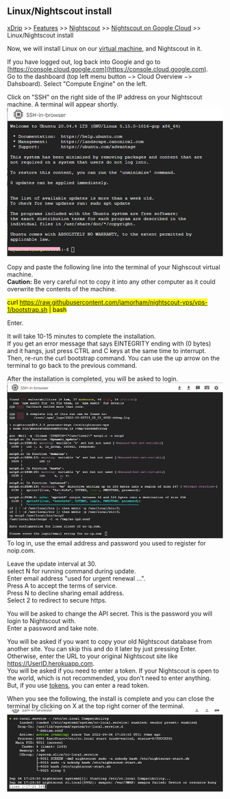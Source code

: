 ## Linux/Nightscout install  
[xDrip](../../README.md) >> [Features](../Features_page) >> [Nightscout](../Nightscout_page) >> [Nightscout on Google Cloud](./GoogleCloud) >> Linux/Nightscout install  
  
Now, we will install Linux on our [virtual machine](./NS_FreeTier), and Nightscout in it.  
  
If you have logged out, log back into Google and go to [https://console.cloud.google.com](https://console.cloud.google.com).  
Go to the dashboard (top left menu button &#8722;> Cloud Overview &#8722;> Dahsboard).  Select "Compute Engine" on the left.  
  
Click on "SSH" on the right side of the IP address on your Nightscout machine.  A terminal will appear shortly.  
![](./images/Terminal1.png)  

Copy and paste the following line into the terminal of your Nighscout virtual machine.  
**Caution:** Be very careful not to copy it into any other computer as it could overwrite the contents of the machine.  
  
<mark>curl https://raw.githubusercontent.com/jamorham/nightscout-vps/vps-1/bootstrap.sh | bash</mark>  
   
Enter.  
  
It will take 10-15 minutes to complete the installation.  
If you get an error message that says EINTEGRITY ending with (0 bytes) and it hangs, just press CTRL and C keys at the same time to interrupt.  Then, re-run the curl bootstrap command.  You can use the up arrow on the terminal to go back to the previous command.  
  
After the installation is completed, you will be asked to login.  
![](./images/Terminal.png)  
To log in, use the email address and password you used to register for noip.com.  
  
Leave the update interval at 30.  
select N for running command during update.  
Enter email address "used for urgent renewal ...".  
Press A to accept the terms of service.  
Press N to decline sharing email address.  
Select 2 to redirect to secure https.  
  
You will be asked to change the API secret.  This is the password you will login to Nightscout with.  
Enter a password and take note.  
  
You will be asked if you want to copy your old Nightscout database from another site.  You can skip this and do it later by just pressing Enter.  
Otherwise, enter the URL to your original Nightscout site like https://UserID.herokuapp.com.  
You will be asked if you need to enter a token.  If your Nightscout is open to the world, which is not recommended, you don't need to enter anything.  But, if you use [tokens](./NS_Followers), you can enter a read token.  
  
When you see the following, the install is complete and you can close the terminal by clicking on X at the top right corner of the terminal.  
![](./images/TermEnd.png)  
  
